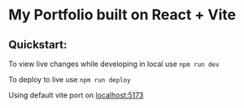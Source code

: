 # My Portfolio built on React + Vite 

## Quickstart:
To view live changes while developing in local use ``npm run dev``

To deploy to live use ``npm run deploy``

Using default vite port on [localhost:5173](http://localhost:5173/portfolio)